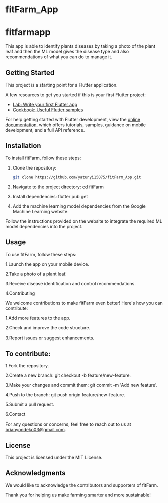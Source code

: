 # fitFarm_App

# fitfarmapp


This app is able to identify plants diseases by taking a photo of the plant leaf and then the ML model gives the 
disease type and also recommendations of what you can do to manage it.

## Getting Started

This project is a starting point for a Flutter application.

A few resources to get you started if this is your first Flutter project:

- [Lab: Write your first Flutter app](https://docs.flutter.dev/get-started/codelab)
- [Cookbook: Useful Flutter samples](https://docs.flutter.dev/cookbook)

For help getting started with Flutter development, view the [online documentation](https://docs.flutter.dev/), which offers tutorials, samples, guidance on mobile development, and a full API reference.

## Installation

To install fitFarm, follow these steps:

1. Clone the repository:
   ```bash
   git clone https://github.com/yatunyi15075/fitFarm_App.git


1. Navigate to the project directory:
    cd fitFarm

3. Install dependencies:
  flutter pub get

3. Add the machine learning model dependencies from the Google Machine Learning website:

Follow the instructions provided on the website to integrate the required ML model dependencies into the project.

## Usage
To use fitFarm, follow these steps:

1.Launch the app on your mobile device.

2.Take a photo of a plant leaf.

3.Receive disease identification and control recommendations.

4.Contributing

We welcome contributions to make fitFarm even better! Here's how you can contribute:

1.Add more features to the app.

2.Check and improve the code structure.

3.Report issues or suggest enhancements.

## To contribute:

1.Fork the repository.

2.Create a new branch: git checkout -b feature/new-feature.

3.Make your changes and commit them: git commit -m 'Add new feature'.

4.Push to the branch: git push origin feature/new-feature.

5.Submit a pull request.

6.Contact

For any questions or concerns, feel free to reach out to us at brianyondeko03@gmail.com.

## License

This project is licensed under the MIT License.

## Acknowledgments

We would like to acknowledge the contributors and supporters of fitFarm.

Thank you for helping us make farming smarter and more sustainable!
